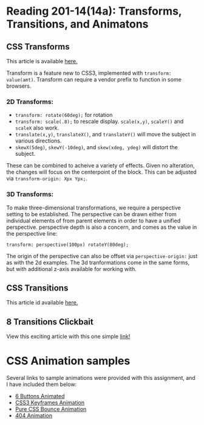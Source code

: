 # Reading 201-14(14a): Transforms, Transitions, and Animatons

## CSS Transforms
This article is available [here.](https://learn.shayhowe.com/advanced-html-css/css-transforms/)

Transform is a feature new to CSS3, implemented with `transform: value(amt)`. Transform can require a vendor prefix to function in some browsers. 

### 2D Transforms:

- `transform: rotate(60deg);` for rotation
- `transform: scale(.8);` to rescale display. `scale(x,y)`, `scaleY()` and `scaleX` also work. 
- `translate(x,y)`, `translateX()`, and `translateY()` will move the subject in various directions. 
- `skewX(5deg)`, `skewY(-10deg)`, and `skew(xdeg, ydeg)` will distort the subject. 

These can be combined to acheive a variety of effects. Given no alteration, the changes will focus on the centerpoint of the block. This can be adjusted via `transform-origin: Xpx Ypx;`.

### 3D Transforms:

To make three-dimensional transformations, we require a perspective setting to be established. The perspective can be drawn either from individual elements of from parent elements in order to have a unified perspective. perspective depth is also a concern, and comes as the value in the perspective line: 

`transform: perspective(100px) rotateY(80deg);`

The origin of the perspective can also be offset via `perspective-origin:` just as with the 2d examples. The 3d tranformations come in the same forms, but with additional z-axis available for working with. 

## CSS Transitions
This article id available [here.](https://learn.shayhowe.com/advanced-html-css/transitions-animations/)



## 8 Transitions Clickbait
View this exciting article with this one simple [link!](https://www.webdesignerdepot.com/2014/05/8-simple-css3-transitions-that-will-wow-your-users/)



# CSS Animation samples

Several links to sample animations were provided with this assignment, and I have included them below: 

- [6 Buttons Animated](https://codepen.io/retyui/pen/ByoaXV)
- [CSS3 Keyframes Animation](https://codepen.io/akshaychauhan/pen/oAfae)
- [Pure CSS Bounce Animation](http://codepen.io/dp_lewis/pen/gCfBv)
- [404 Animation](https://codepen.io/kieranfivestars/pen/MYdQxX)